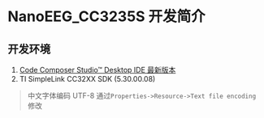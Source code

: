 # NanoEEG_CC3235S 开发简介
## 开发环境
1. [Code Composer Studio™ Desktop IDE 最新版本](https://www.ti.com.cn/zh-cn/design-resources/embedded-development/ccs-development-tools.html#ide-desktop)
2. TI SimpleLink CC32XX SDK (5.30.00.08)

> 中文字体编码 UTF-8 通过`Properties->Resource->Text file encoding` 修改
